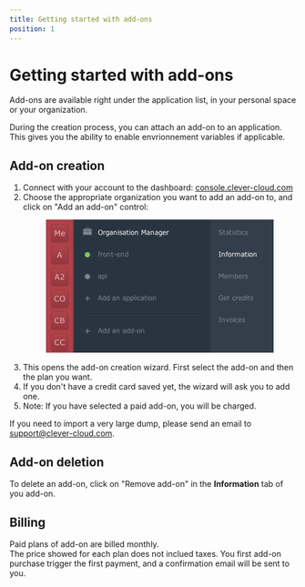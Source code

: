 ```yaml
---
title: Getting started with add-ons
position: 1
---
```


# Getting started with add-ons


Add-ons are available right under the application list, in your personal space or your organization.

During the creation process, you can attach an add-on to an application. This gives you the ability to enable envrionnement variables if applicable.


## Add-on creation

1. Connect with your account to the dashboard: [console.clever-cloud.com](http://console.clever-cloud.com)
2. Choose the appropriate organization you want to add an add-on to, and click on "Add an add-on" control:<figure class="cc-content-img"><a class="cc-content-img" href="/assets/images/intro-addons1.png"><img src="/assets/images/intro-addons1.png"></a></figure>
3. This opens the add-on creation wizard. First select the add-on and then the plan you want.
4. If you don't have a credit card saved yet, the wizard will ask you to add one.
5. Note: If you have selected a paid add-on, you will be charged.

If you need to import a very large dump, please send an email to <support@clever-cloud.com>.

## Add-on deletion

To delete an add-on, click on "Remove add-on" in the **Information** tab of you add-on.

## Billing

Paid plans of add-on are billed monthly.  
The price showed for each plan does not inclued taxes.
You first add-on purchase trigger the first payment, and a confirmation email will be sent to you.